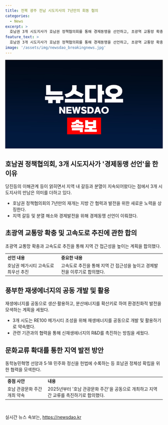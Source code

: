 ```yaml
---
title: 전북 광주 전남 시도지사의 7년만의 회동 협의
categories:
  - News
excerpt: >
  호남권 3개 시도지사가 호남권 정책협의회를 통해 경제동맹을 선언하고, 초광역 교통망 확충, 재생에너지 공동 활용, 문화교류 등을 합의했다. 이들이 오랜만에 만남을 갖게 된 것은 2017년 이후 7년만이었으며, 앞으로는 경제동맹 선언을 향한 실무협의체 구성 등으로 만남과 추진사안을 지속적으로 논의할 예정이다. 특히 초광역 교통망 확충 및 고흥∼광주∼전주∼세종을 거치는 호남권 메가시티 고속도로 추진, 신재생에너지 유관기관을 활용한 R&D 협력, 문화교류를 통한 정체성 강화 등이 주요 합의사안이다.
feature_text: >
  호남권 3개 시도지사가 호남권 정책협의회를 통해 경제동맹을 선언하고, 초광역 교통망 확충, 재생에너지 공동 활용, 문화교류 등을 합의했다. 이들이 오랜만에 만남을 갖게 된 것은 2017년 이후 7년만이었으며, 앞으로는 경제동맹 선언을 향한 실무협의체 구성 등으로 만남과 추진사안을 지속적으로 논의할 예정이다. 특히 초광역 교통망 확충 및 고흥∼광주∼전주∼세종을 거치는 호남권 메가시티 고속도로 추진, 신재생에너지 유관기관을 활용한 R&D 협력, 문화교류를 통한 정체성 강화 등이 주요 합의사안이다.
image: '/assets/img/newsdao_breakingnews.jpg'
---
```


<p><img src="/assets/img/newsdao_breakingnews.jpg" alt="koreaapp 속보" /></p>

<h2 data-ke-size="size26">호남권 정책협의회, 3개 시도지사가 '경제동맹 선언'을 한 이유</h2>

<p data-ke-size="size16">당진등의 이해관계 등이 얽히면서 지역 내 갈등과 분열이 지속되어왔다는 점에서 3개 시도지사의 만남은 의미를 더하고 있다.</p>

<ul>
  <li>호남권 정책협의회의 7년만의 재개는 지방 간 협력과 발전을 위한 새로운 노력을 상징한다.</li>
  <li>지역 갈등 및 분열 해소와 경제발전을 위해 경제동맹 선언이 이뤄졌다.</li>
</ul>

<h2 data-ke-size="size26">초광역 교통망 확충 및 고속도로 추진에 관한 합의</h2>

<p data-ke-size="size16">초광역 교통망 확충과 고속도로 추진을 통해 지역 간 접근성을 높이는 계획을 합의했다.</p>

<table>
  <tr>
    <td><b>선언 내용</b></td>
    <td><b>중요한 내용</b></td>
  </tr>
  <tr>
    <td>호남권 메가시티 고속도로 최우선 추진</td>
    <td>고속도로 추진을 통해 지역 간 접근성을 높이고 경제발전을 이루기로 합의했다.</td>
  </tr>
</table>

<h2 data-ke-size="size26">풍부한 재생에너지의 공동 개발 및 활용</h2>

<p data-ke-size="size16">재생에너지를 공동으로 생산·활용하고, 분산에너지를 확산키로 하여 환경친화적 발전을 모색하는 계획을 세웠다.</p>

<ul>
  <li>3개 시도는 RE100 메가시티 조성을 위해 재생에너지를 공동으로 개발 및 활용하기로 약속했다.</li>
  <li>관련 기관과의 협력을 통해 신재생에너지의 R&D를 촉진하는 방침을 세웠다.</li>
</ul>

<h2 data-ke-size="size26">문화교류 확대를 통한 지역 발전 방안</h2>

<p data-ke-size="size16">동학농민혁명 선양과 5·18 민주화 정신을 헌법에 수록하는 등 호남권 정체성 확립을 위한 협력을 모색한다.</p>

<table>
  <tr>
    <td><b>중점 사안</b></td>
    <td><b>내용</b></td>
  </tr>
  <tr>
    <td>호남 관광문화 주간 개최 약속</td>
    <td>2025년부터 '호남 관광문화 주간'을 공동으로 개최하고 지역 간 교류를 촉진하기로 합의했다.</td>
  </tr>
</table>

<p data-ke-size="size16">&nbsp;</p>
실시간 뉴스 속보는, <a href="https://newsdao.kr" rel="dofollow">https://newsdao.kr</a>


